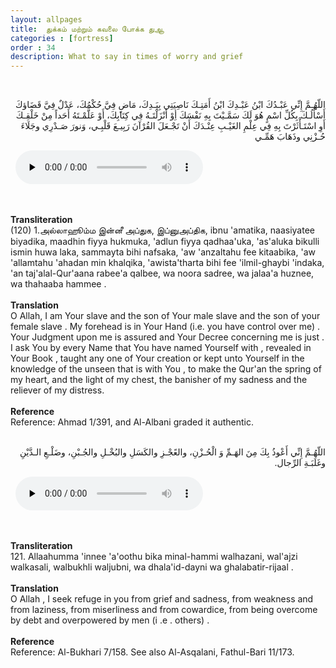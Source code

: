 ```yaml
---
layout: allpages
title:  துக்கம் மற்றும் கவலை போக்க துஆ
categories : [fortress]
order : 34
description: What to say in times of worry and grief
---
```

&nbsp;
<div class="arabictext" dir="RTL">

اللّهُـمَّ إِنِّي عَبْـدُكَ ابْنُ عَبْـدِكَ ابْنُ أَمَتِـكَ نَاصِيَتِي بِيَـدِكَ، مَاضٍ فِيَّ حُكْمُكَ، عَدْلٌ فِيَّ قَضَاؤكَ أَسْأَلُـكَ بِكُلِّ اسْمٍ هُوَ لَكَ سَمَّـيْتَ بِهِ نَفْسَكَ أِوْ أَنْزَلْتَـهُ فِي كِتَابِكَ، أَوْ عَلَّمْـتَهُ أَحَداً مِنْ خَلْقِـكَ أَوِ اسْتَـأْثَرْتَ بِهِ فِي عِلْمِ الغَيْـبِ عِنْـدَكَ أَنْ تَجْـعَلَ القُرْآنَ رَبِيـعَ قَلْبِـي، وَنورَ صَـدْرِي وجَلَاءَ حُـزْنِي وذَهَابَ هَمِّـي

</div>
&nbsp;


<audio controls  preload="none">
  <source src="{{ site.baseurl }}/audio/fortress/120.mp3" type="audio/mpeg">
Your browser does not support the audio element.
</audio>


&nbsp;
<div class="duaextra" tabindex="0">
<div><strong>Transliteration</strong></div>
<div class="extra">(120)  1.அல்லாஹூம்ம இன்னீ அப்துக, இப்னுஅப்திக,  ibnu 'amatika, naasiyatee biyadika, maadhin fiyya hukmuka, 'adlun fiyya qadhaa'uka, 'as'aluka bikulli ismin huwa laka, sammayta bihi nafsaka, 'aw 'anzaltahu fee kitaabika, 'aw 'allamtahu 'ahadan min khalqika, 'awista'tharta bihi fee 'ilmil-ghaybi 'indaka, 'an taj'alal-Qur'aana rabee'a qalbee, wa noora sadree, wa jalaa'a huznee, wa thahaaba hammee .</div>
</div>
&nbsp;
<div class="duaextra" tabindex="0">
<div><strong>Translation</strong></div>
<div class="extra">O Allah, I am Your slave and the son of Your male slave and the son of your female slave . My forehead is in Your Hand (i.e. you have control over me) . Your Judgment upon me is assured and Your Decree concerning me is just . I ask You by every Name that You have named Yourself with , revealed in Your Book , taught any one of Your creation or kept unto Yourself in the knowledge of the unseen that is with You , to make the Qur'an the spring of my heart, and the light of my chest, the banisher of my sadness and the reliever of my distress.</div>
</div>
&nbsp;
<div class="duaextra" tabindex="0">
<div><strong>Reference</strong></div>
<div class="extra">Reference: Ahmad 1/391, and Al-Albani graded it authentic.</div>
</div>
&nbsp;
<div class="arabictext" dir="RTL">

اللّهُـمَّ إِنِّي أَعْوذُ بِكَ مِنَ الهَـمِّ وَ الْحُـزْنِ، والعًجْـزِ والكَسَلِ والبُخْـلِ والجُـبْنِ، وضَلْـعِ الـدَّيْنِ وغَلَبَـةِ الرِّجال.

</div>
&nbsp;


<audio controls  preload="none">
  <source src="{{ site.baseurl }}/audio/fortress/121.mp3" type="audio/mpeg">
Your browser does not support the audio element.
</audio>


&nbsp;
<div class="duaextra" tabindex="0">
<div><strong>Transliteration</strong></div>
<div class="extra">121. Allaahumma 'innee 'a'oothu bika minal-hammi walhazani, wal'ajzi walkasali, walbukhli waljubni, wa dhala'id-dayni wa ghalabatir-rijaal .</div>
</div>
&nbsp;
<div class="duaextra" tabindex="0">
<div><strong>Translation</strong></div>
<div class="extra">O Allah , I seek refuge in you from grief and sadness, from weakness and from laziness, from miserliness and from cowardice, from being overcome by debt and overpowered by men (i .e . others) .</div>
</div>
&nbsp;
<div class="duaextra" tabindex="0">
<div><strong>Reference</strong></div>
<div class="extra">Reference: Al-Bukhari 7/158. See also Al-Asqalani, Fathul-Bari 11/173.</div>
</div>
